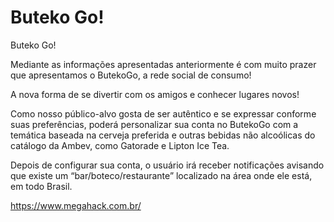 # Buteko Go!

Buteko Go!

Mediante as informações apresentadas anteriormente é com muito prazer que apresentamos o ButekoGo, a rede social de consumo!

A nova forma de se divertir com os amigos e conhecer lugares novos!

Como nosso público-alvo gosta de ser autêntico e se expressar conforme suas preferências, poderá personalizar sua conta no ButekoGo com a temática baseada na cerveja preferida e outras bebidas não alcoólicas do catálogo da Ambev, como Gatorade e Lipton Ice Tea.

Depois de configurar sua conta, o usuário irá receber notificações avisando que existe um “bar/boteco/restaurante” localizado na área onde ele está, em todo Brasil.


https://www.megahack.com.br/
